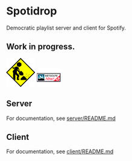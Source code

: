 # Spotidrop

Democratic playlist server and client for Spotify.

## Work in progress.

![Under Construction, of course!](temp/construction.gif "Erm.. Under Construction!")
![You have Netscape, right?](temp/iex_net.gif "You have Netscape, right?")

## Server

For documentation, see [server/README.md](server/README.md) 

## Client

For documentation, see [client/README.md](client/README.md)